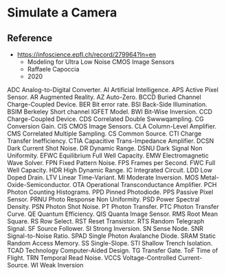 # Simulate a Camera


## Reference 
- https://infoscience.epfl.ch/record/279964?ln=en
  -  Modeling for Ultra Low Noise CMOS Image Sensors
  - Raffaele Capoccia
  - 2020



ADC Analog-to-Digital Converter.
AI Artificial Intelligence.
APS Active Pixel Sensor.
AR Augmented Reality.
AZ Auto-Zero.
BCCD Buried Channel Charge-Coupled Device.
BER Bit error rate.
BSI Back-Side Illumination.
BSIM Berkeley Short channel IGFET Model.
BWI Bit-Wise Inversion.
CCD Charge-Coupled Device.
CDS Correlated Double Swwwqampling.
CG Conversion Gain.
CIS CMOS Image Sensors.
CLA Column-Level Amplifier.
CMS Correlated Multiple Sampling.
CS Common Source.
CTI Charge Transfer Inefficiency.
CTIA Capacitive Trans-Impedance Amplifier.
DCSN Dark Current Shot Noise.
DR Dynamic Range.
DSNU Dark Signal Non Uniformity.
EFWC Equilibrium Full Well Capacity.
EMW Electromagnetic Wave Solver.
FPN Fixed Pattern Noise.
FPS Frames per Second.
FWC Full Well Capacity.
HDR High Dynamic Range.
IC Integrated Circuit.
LDD Low Doped Drain.
LTV Linear Time-Variant.
MI Moderate Inversion.
MOS Metal-Oxide-Semiconductor.
OTA Operational Transconductance Amplifier.
PCH Photon Counting Histograms.
PPD Pinned Photodiode.
PPS Passive Pixel Sensor.
PRNU Photo Response Non Uniformity.
PSD Power Spectral Density.
PSN Photon Shot Noise.
PT Photon Transfer.
PTC Photon Transfer Curve.
QE Quantum Efficiency.
QIS Quanta Image Sensor.
RMS Root Mean Square.
RS Row Select.
RST Reset Transistor.
RTS Random Telegraph Signal.
SF Source Follower.
SI Strong Inversion.
SN Sense Node.
SNR Signal-to-Noise Ratio.
SPAD Single Photon Avalanche Diode.
SRAM Static Random Access Memory.
SS Single-Slope.
STI Shallow Trench Isolation.
TCAD Technology Computer-Aided Design.
TG Transfer Gate.
ToF Time of Flight.
TRN Temporal Read Noise.
VCCS Voltage-Controlled Current-Source.
WI Weak Inversion